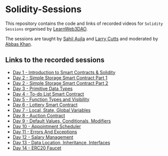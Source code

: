 # Solidity-Sessions

This repository contains the code and links of recorded videos for `Solidity Sessions` organised by [LearnWeb3DAO](https://twitter.com/LearnWeb3DAO).

The sessions are taught by [Sahil Aujla](https://twitter.com/SahilAujla15) and [Larry Cutts](https://twitter.com/LarryCutts6) and moderated by [Abbas Khan](https://twitter.com/KhanAbbas201).

## Links to the recorded sessions

- [Day 1 - Introduction to Smart Contracts & Solidity](https://www.youtube.com/watch?v=-uTg8kEqBiw)
- [Day 2 - Simple Storage Smart Contract Part 1](https://www.youtube.com/watch?v=Bb1GJ_hDz0s)
- [Day 2 - Simple Storage Smart Contract Part 2](https://www.youtube.com/watch?v=jo9c9p8bcqA)
- [Day 3 - Primitive Data Types](https://youtu.be/PVhapQRcs-g)
- [Day 4 - To-do List Smart Contract](https://youtu.be/kPA6szuTBkM)
- [Day 5 - Function Types and Visibility](https://youtu.be/J0qjokiPbcE)
- [Day 6 - Lottery Smart Contract](https://youtu.be/9VaGdtp6Vtk)
- [Day 7 - Local, State, Global Variables](https://youtu.be/jfUlqqnLg6s)
- [Day 8 - Auction Contract](https://youtu.be/DqK_MtAhEtM)
- [Day 9 - Default Values, Conditionals, Modifiers](https://youtu.be/1cEYNu8EYT0)
- [Day 10 - Appointment Scheduler](https://youtu.be/iXMURiaz3Fk)
- [Day 11 - Errors And Exceptions](https://youtu.be/Xv2M6tr0WwQ)
- [Day 12 - Salary Management](https://youtu.be/Ctil13VRm7Y)
- [Day 13 - Data Location, Inheritance, Interfaces](https://youtu.be/dYUSwgdF3pI)
- [Day 14 -  ERC20 Faucet](https://youtu.be/31ZKNciCNq4)

